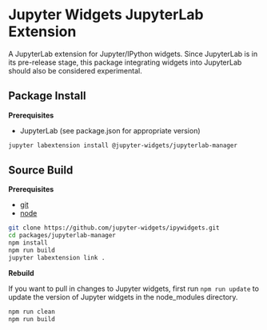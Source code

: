 Jupyter Widgets JupyterLab Extension
====================================

A JupyterLab extension for Jupyter/IPython widgets.  Since JupyterLab is in its
pre-release stage, this package integrating widgets into JupyterLab should also
be considered experimental.

Package Install
---------------

**Prerequisites**
* JupyterLab (see package.json for appropriate version)


```bash
jupyter labextension install @jupyter-widgets/jupyterlab-manager
```


Source Build
------------

**Prerequisites**
- [git](http://git-scm.com/)
- [node](http://nodejs.org/)

```bash
git clone https://github.com/jupyter-widgets/ipywidgets.git
cd packages/jupyterlab-manager
npm install
npm run build
jupyter labextension link .
```

**Rebuild**

If you want to pull in changes to Jupyter widgets, first run `npm run update` to update the version of Jupyter widgets in the node_modules directory.

```bash
npm run clean
npm run build
```

